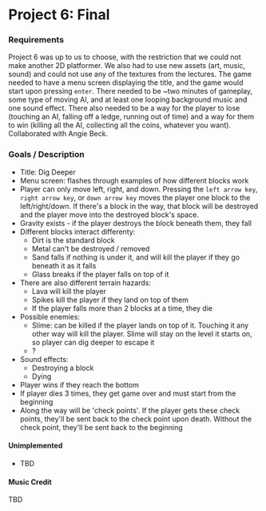 # Project 6: Final

### Requirements
Project 6 was up to us to choose, with the restriction that we could not make another 2D platformer. We also had to use new assets (art, music, sound) and could not use any of the textures from the lectures. 
The game needed to have a menu screen displaying the title, and the game would start upon pressing `enter`. There needed to be ~two minutes of gameplay, some type of moving AI, and at least one looping background music and one sound effect. There also needed to be a way for the player to lose (touching an AI, falling off a ledge, running out of time) and a way for them to win (killing all the AI, collecting all the coins, whatever you want).
Collaborated with Angie Beck.

### Goals / Description
* Title: Dig Deeper
* Menu screen: flashes through examples of how different blocks work
* Player can only move left, right, and down. Pressing the `left arrow key`, `right arrow key`, or `down arrow key` moves the player one block to the left/right/down. If there's a block in the way, that block will be destroyed and the player move into the destroyed block's space. 
* Gravity exists - if the player destroys the block beneath them, they fall
* Different blocks interact differenty:
   - Dirt is the standard block 
   - Metal can't be destroyed / removed
   - Sand falls if nothing is under it, and will kill the player if they go beneath it as it falls
   - Glass breaks if the player falls on top of it
* There are also different terrain hazards: 
   - Lava will kill the player 
   - Spikes kill the player if they land on top of them
   - If the player falls more than 2 blocks at a time, they die
* Possible enemies:
   - Slime: can be killed if the player lands on top of it. Touching it any other way will kill the player. Slime will stay on the level it starts on, so player can dig deeper to escape it
   - ?
* Sound effects:
   - Destroying a block
   - Dying
* Player wins if they reach the bottom
* If player dies 3 times, they get game over and must start from the beginning
* Along the way will be 'check points'. If the player gets these check points, they'll be sent back to the check point upon death. Without the check point, they'll be sent back to the beginning

#### Unimplemented
* TBD

#### Music Credit
TBD
